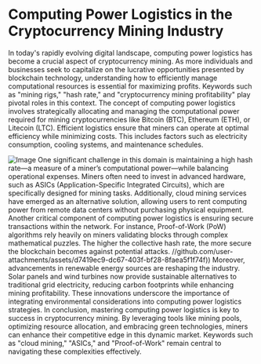 # Computing Power Logistics in the Cryptocurrency Mining Industry
In today's rapidly evolving digital landscape, computing power logistics has become a crucial aspect of cryptocurrency mining. As more individuals and businesses seek to capitalize on the lucrative opportunities presented by blockchain technology, understanding how to efficiently manage computational resources is essential for maximizing profits. Keywords such as "mining rigs," "hash rate," and "cryptocurrency mining profitability" play pivotal roles in this context.
The concept of computing power logistics involves strategically allocating and managing the computational power required for mining cryptocurrencies like Bitcoin (BTC), Ethereum (ETH), or Litecoin (LTC). Efficient logistics ensure that miners can operate at optimal efficiency while minimizing costs. This includes factors such as electricity consumption, cooling systems, and maintenance schedules.

![Image](https://github.com/user-attachments/assets/4a25d116-2220-4385-b08e-f287af8fcbc4)
One significant challenge in this domain is maintaining a high hash rate—a measure of a miner’s computational power—while balancing operational expenses. Miners often need to invest in advanced hardware, such as ASICs (Application-Specific Integrated Circuits), which are specifically designed for mining tasks. Additionally, cloud mining services have emerged as an alternative solution, allowing users to rent computing power from remote data centers without purchasing physical equipment.
Another critical component of computing power logistics is ensuring secure transactions within the network. For instance, Proof-of-Work (PoW) algorithms rely heavily on miners validating blocks through complex mathematical puzzles. The higher the collective hash rate, the more secure the blockchain becomes against potential attacks.
 //github.com/user-attachments/assets/d7419ec9-dc67-403f-bf28-8faea5f1f74f))
Moreover, advancements in renewable energy sources are reshaping the industry. Solar panels and wind turbines now provide sustainable alternatives to traditional grid electricity, reducing carbon footprints while enhancing mining profitability. These innovations underscore the importance of integrating environmental considerations into computing power logistics strategies.
In conclusion, mastering computing power logistics is key to success in cryptocurrency mining. By leveraging tools like mining pools, optimizing resource allocation, and embracing green technologies, miners can enhance their competitive edge in this dynamic market. Keywords such as "cloud mining," "ASICs," and "Proof-of-Work" remain central to navigating these complexities effectively.
